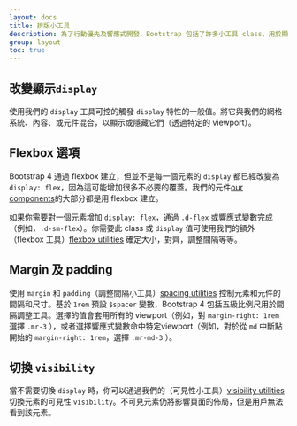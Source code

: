 ```yaml
---
layout: docs
title: 排版小工具
description: 為了行動優先及響應式開發，Bootstrap 包括了許多小工具 class，用於顯示、隱藏、對齊、和調整內容。
group: layout
toc: true
---
```


## 改變顯示`display`

使用我們的 `display` 工具可控的觸發 `display` 特性的一般值。將它與我們的網格系統、內容、或元件混合，以顯示或隱藏它們（透過特定的 viewport）。

## Flexbox 選項

Bootstrap 4 通過 flexbox 建立，但並不是每一個元素的 `display` 都已經改變為 `display: flex`，因為這可能增加很多不必要的覆蓋。我們的元件[our components](/components/)的大部分都是用 flexbox 建立。

如果你需要對一個元素增加 `display: flex`，通過 `.d-flex` 或響應式變數完成（例如，`.d-sm-flex`）。你需要此 class 或 `display` 值可使用我們的額外（flexbox 工具）[flexbox utilities](/utilities/flexbox/) 確定大小，對齊，調整間隔等等。


## Margin 及 padding

使用 `margin` 和 `padding`（調整間隔小工具）[spacing utilities](/utilities/spacing/) 控制元素和元件的間隔和尺寸。基於 `1rem` 預設 `$spacer` 變數，Bootstrap 4 包括五級比例尺用於間隔調整工具。選擇的值會套用所有的 viewport（例如，對 `margin-right: 1rem` 選擇 `.mr-3` ），或者選擇響應式變數命中特定viewport（例如，對於從 `md` 中斷點開始的 `margin-right: 1rem`，選擇 `.mr-md-3` ）。

## 切換 `visibility`

當不需要切換 `display` 時，你可以通過我們的（可見性小工具）[visibility utilities](/utilities/visibility/) 切換元素的可見性 `visibility`。不可見元素仍將影響頁面的佈局，但是用戶無法看到該元素。
